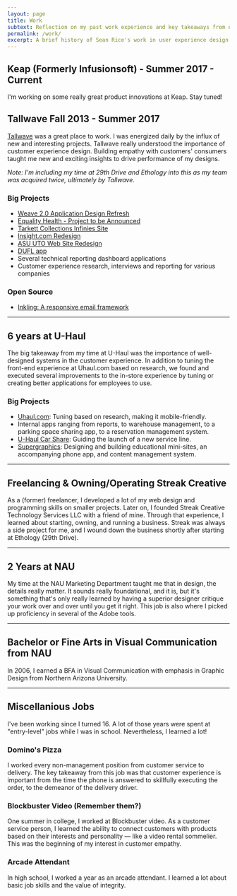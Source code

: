 ```yaml
---
layout: page
title: Work
subtext: Reflection on my past work experience and key takeaways from each.
permalink: /work/
excerpt: A brief history of Sean Rice's work in user experience design
---
```

## Keap (Formerly Infusionsoft) - Summer 2017 - Current

I'm working on some really great product innovations at Keap. Stay tuned!

## Tallwave Fall 2013 - Summer 2017

[Tallwave](https://www.tallwave.com) was a great place to work. I was energized daily by the influx of new and interesting projects. Tallwave really understood the importance of customer experience design. Building empathy with customers' consumers taught me new and exciting insights to drive performance of my designs.

_Note: I'm including my time at 29th Drive and Ethology into this as my team was acquired twice, ultimately by Tallwave._

### Big Projects

- [Weave 2.0 Application Design Refresh](https://weaveeducation.com/)
- [Equality Health - Project to be Announced](https://www.equalityhealth.com/)
- [Tarkett Collections Infinies Site](https://collectionsinfinies.tarkettna.com)
- [Insight.com Redesign](https://insight.com)
- [ASU UTO Web Site Redesign](https://uto.asu.edu)
- [DUFL app](https://dufl.com)
- Several technical reporting dashboard applications
- Customer experience research, interviews and reporting for various companies

### Open Source

- [Inkling: A responsive email framework](https://github.com/ethology-co/inkling)

---------------------------------------

## 6 years at U-Haul

The big takeaway from my time at U-Haul was the importance of well-designed systems in the customer experience. In addition to tuning the front-end experience at Uhaul.com based on research, we found and executed several improvements to the in-store experience by tuning or creating better applications for employees to use.

### Big Projects

- [Uhaul.com](https://uhaul.com): Tuning based on research, making it mobile-friendly.
- Internal apps ranging from reports, to warehouse management, to a parking space sharing app, to a reservation management system.
- [U-Haul Car Share](https://uhaulcarshare.com): Guiding the launch of a new service line.
- [Supergraphics](https://uhaul.com/supergraphics): Designing and building educational mini-sites, an accompanying phone app, and content management system.

---------------------------------------

## Freelancing & Owning/Operating Streak Creative

As a (former) freelancer, I developed a lot of my web design and programming skills on smaller projects. Later on, I founded Streak Creative Technology Services LLC with a friend of mine. Through that experience, I learned about starting, owning, and running a business. Streak was always a side project for me, and I wound down the business shortly after starting at Ethology (29th Drive).

---------------------------------------

## 2 Years at NAU

My time at the NAU Marketing Department taught me that in design, the details really matter. It sounds really foundational, and it is, but it's something that's only really learned by having a superior designer critique your work over and over until you get it right. This job is also where I picked up proficiency in several of the Adobe tools.

---------------------------------------

## Bachelor or Fine Arts in Visual Communication from NAU

In 2006, I earned a BFA in Visual Communication with emphasis in Graphic Design from Northern Arizona University.

---------------------------------------

## Miscellanious Jobs

I've been working since I turned 16. A lot of those years were spent at "entry-level" jobs while I was in school. Nevertheless, I learned a lot!

### Domino's Pizza

I worked every non-management position from customer service to delivery. The key takeaway from this job was that customer experience is important from the time the phone is answered to skillfully executing the order, to the demeanor of the delivery driver.

### Blockbuster Video (Remember them?)

One summer in college, I worked at Blockbuster video. As a customer service person, I learned the ability to connect customers with products based on their interests and personality &mdash; like a video rental sommelier. This was the beginning of my interest in customer empathy.

### Arcade Attendant

In high school, I worked a year as an arcade attendant. I learned a lot about basic job skills and the value of integrity.
